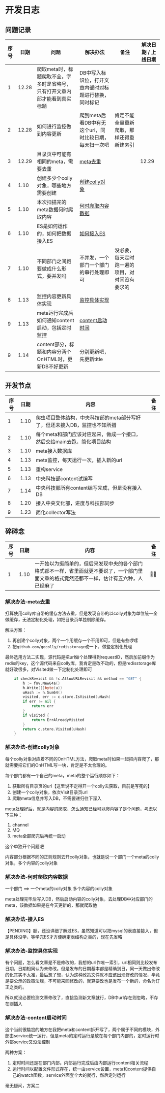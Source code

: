 # 开发日志

## 问题记录

| 序号 | 日期    | 问题                                      | 解决办法                             | 备注                      | 解决日期 / 上线日期 |
|:---|-------|-----------------------------------------|----------------------------------|-------------------------|-------------|
| 1  | 12.28 | 爬取meta时，标题爬取不全，字多时是省略号，只有打开文章内部才能看到真实标题 | DB中写入标识位，打开文章内部时对标题进行替换，同时标记     |                         |             |
| 2  | 12.28 | 如何进行监控做到内容更新                            | 爬到meta后看DB中有无这个url，同时比较日期，每天扫一次吧 | 肯定不能全量重新爬取，那样还得重新建索引    |             |
| 3  | 12.29 | 目录页中可能有相同的meta，需要去重                     | [meta去重](#解决办法-meta去重)           |                         | 12.29       |
| 4  | 1.10  | 创建多少个colly对象，哪些地方需要创建                   | [创建colly对象](#解决办法-创建colly对象)     |                         |             |
| 5  | 1.10  | 本次扫描完的meta数据何时爬取内容                      | [何时爬取内容数据](#解决办法-何时爬取内容数据)       |                         |             |
| 6  | 1.10  | ES是如何运作的，如何把数据接入ES                      | [如何接入ES](#解决办法-接入ES)             |                         |             |
| 7  | 1.10  | 不同部门之间跑要做成什么形式，要并发吗                     | 不并发，一个部门一个部门的串行处理即可              | 没必要，每天定时跑一遍的项目，对时间没有要求的 |             |
| 8  | 1.13  | 监控内容更新具体实现                              | [监控具体实现](#解决办法-监控具体实现)           |                         |             |
| 9  | 1.13  | meta运行完成后如何通知content启动，包括定时监控           | [content启动时间](#解决办法-content启动时间) |                         |             |
| 9  | 1.14  | content部分，标题和内容分两个OnHTML时，更新DB不好更新      | 分别更新吧，先更新title                   |                         |             |

## 开发节点

| 序号 | 日期   | 内容                                       | 备注 |
|----|------|------------------------------------------|----|
| 1  | 1.10 | 爬虫项目整体结构，中央科技部的meta部分写好了，但还未接入DB，监控也不知所措 |    |
| 2  | 1.10 | 每个meta和部门应该对应起来，做成一个接口，然后交给main去跑，简化项目结构 |    |
| 3  | 1.10 | meta接入数据库                                |    |
| 4  | 1.13 | meta监控，每天运行一次，插入新的url                    |    |
| 5  | 1.13 | 重构service                                |    |
| 6  | 1.13 | 中央科技部content试编写                          |    |
| 7  | 1.14 | 中央科技部所有content编写完成，但是没有接入DB              |    |
| 8  | 1.20 | 接入中央文化部，进度与科技部同步                         |    |
| 9  | 1.23 | 简化collector写法                            |    |

## 碎碎念

| 序号 | 日期   | 内容                                                                     | 备注    |
|----|------|------------------------------------------------------------------------|-------|
| 1  | 1.10 | 一开始以为挺简单的，但后来发现中央的各个部门格式都不一样，省里面就更不要说了，一个部门里面文章的格式竟然还都不一样，估计有五六种，人已经麻了 | 😵‍💫 |


### 解决办法-meta去重

打算使用colly库自带的缓存方法去重，但是发现自带的以colly对象为单位统一全做缓存，无法定制化处理，如把目录页单独剔除缓存。

解决方案：

1. 再创建个colly对象，两个一个用缓存一个不用即可，但是有些啰嗦
2. 把`github.com/gocolly/redisstorage`改一下，做些定制化处理

最终选用方法二实现，源代码是把url做个处理得到requestID，然后加前缀作为redis的key，这个源代码来自colly库，我肯定是改不动的，但是redisstorage库就好改很多，对Visited做一下定制化处理即可

```go
	if checkRevisit && !c.AllowURLRevisit && method == "GET" {
		h := fnv.New64a()
		h.Write([]byte(u))
		uHash := h.Sum64()
		visited, err := c.store.IsVisited(uHash)
		if err != nil {
			return err
		}
		if visited {
			return ErrAlreadyVisited
		}
		return c.store.Visited(uHash)
	}
```

### 解决办法-创建colly对象

每个colly对象对应着不同的OnHTML方法，爬取meta时如果一起把内容爬了，那就需要把它们的OnHTML写一块，肯定是不太合理的。

每个部门都有一个自己的meta，meta的整个运行顺序如下：

1. 获取所有目录页的url【这里说不定得开一个colly去获取，目前是写死的】
2. 创建一个colly对象，依次Visit目录页url
3. 爬取meta信息并写入DB，不需要递归往下深入

meta处理好后，就是内容的爬取，怎么通知已经可以爬内容了是个问题，考虑以下三种：

1. channel
2. MQ
3. meta全部爬完后再统一启动

这个单独开个问题吧

内容部分根据不同的正则规则去开colly对象，也就是说一个部门一个meta的colly对象，多个内容的colly对象

### 解决办法-何时爬取内容数据

一个部门 ==> 一个meta的colly对象 多个内容的colly对象

meta处理完毕后写入DB，然后启动内容的colly对象，去处理DB中对应部门的meta，该数据如果是在今天更新的，那就爬取他

### 解决办法-接入ES

【PENDING】额，还没详细了解过ES，虽然知道可以把mysql的表直接接入，但是具体没学，等学完ES才方便确定表结构之类的，现在先省略

### 解决办法-监控具体实现

有个问题，怎么看文章是不是修改的，我想的url作唯一索引，url相同则比较发布日期，日期相同认为未修改。但是发布的日期基本都是精确到日，同一天做出修改的化其实不太准，最后想了想，认为这种政策文件就不应该出现修改的情况，毕竟是要公示的政策法规，不可能来回修改的，就算要改也是发布一个新的，命名为订正之类的。

所以就没必要检测文章修改了，直接监测新文章就行，DB中url存在则忽略，不存在则插入

### 解决办法-content启动时间

这个当前很尴尬的地方在我把meta和content拆开写了，两个属于不同的模块，外部由service统一运行，但是meta的定时运行是放在每个部门内部的，定时运行时外部service又没法控制

两种方案：
1. 定时时间还是在部门内部，内部运行完成后由内部运行content相关流程
2. 运行时间以配置文件形式存在，统一由service设置，meta和content提供自己的watch函数，service外面套个大的就行，然后定时运行

毫无疑问，方案二
